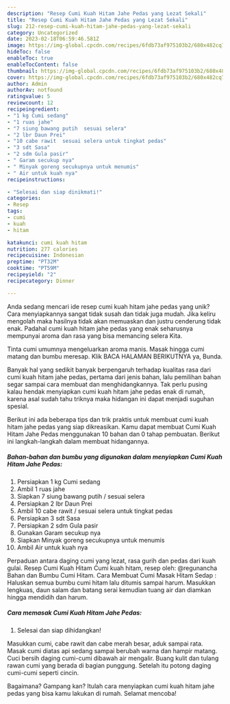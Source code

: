 ```yaml
---
description: "Resep Cumi Kuah Hitam Jahe Pedas yang Lezat Sekali"
title: "Resep Cumi Kuah Hitam Jahe Pedas yang Lezat Sekali"
slug: 212-resep-cumi-kuah-hitam-jahe-pedas-yang-lezat-sekali
category: Uncategorized
date: 2023-02-18T06:59:46.581Z
image: https://img-global.cpcdn.com/recipes/6fdb73af975103b2/680x482cq70/cumi-kuah-hitam-jahe-pedas-foto-resep-utama.jpg
hideToc: false
enableToc: true
enableTocContent: false
thumbnail: https://img-global.cpcdn.com/recipes/6fdb73af975103b2/680x482cq70/cumi-kuah-hitam-jahe-pedas-foto-resep-utama.jpg
cover: https://img-global.cpcdn.com/recipes/6fdb73af975103b2/680x482cq70/cumi-kuah-hitam-jahe-pedas-foto-resep-utama.jpg
author: Admin
authorAv: notfound
ratingvalue: 5
reviewcount: 12
recipeingredient:
- "1 kg Cumi sedang"
- "1 ruas jahe"
- "7 siung bawang putih  sesuai selera"
- "2 lbr Daun Prei"
- "10 cabe rawit  sesuai selera untuk tingkat pedas"
- "3 sdt Sasa"
- "2 sdm Gula pasir"
- " Garam secukup nya"
- " Minyak goreng secukupnya untuk menumis"
- " Air untuk kuah nya"
recipeinstructions:

- "Selesai dan siap dinikmati!"
categories:
- Resep
tags:
- cumi
- kuah
- hitam

katakunci: cumi kuah hitam 
nutrition: 277 calories
recipecuisine: Indonesian
preptime: "PT32M"
cooktime: "PT59M"
recipeyield: "2"
recipecategory: Dinner

---
```





Anda sedang mencari ide resep cumi kuah hitam jahe pedas yang unik? Cara menyiapkannya sangat tidak susah dan tidak juga mudah. Jika keliru mengolah maka hasilnya tidak akan memuaskan dan justru cenderung tidak enak. Padahal cumi kuah hitam jahe pedas yang enak seharusnya mempunyai aroma dan rasa yang bisa memancing selera Kita.





Tinta cumi umumnya mengeluarkan aroma manis. Masak hingga cumi matang dan bumbu meresap. Klik BACA HALAMAN BERIKUTNYA ya, Bunda.

Banyak hal yang sedikit banyak berpengaruh terhadap kualitas rasa dari cumi kuah hitam jahe pedas, pertama dari jenis bahan, lalu pemilihan bahan segar sampai cara membuat dan menghidangkannya. Tak perlu pusing kalau hendak menyiapkan cumi kuah hitam jahe pedas enak di rumah, karena asal sudah tahu triknya maka hidangan ini dapat menjadi suguhan spesial.






Berikut ini ada beberapa tips dan trik praktis untuk membuat cumi kuah hitam jahe pedas yang siap dikreasikan. Kamu dapat membuat Cumi Kuah Hitam Jahe Pedas menggunakan 10 bahan dan 0 tahap pembuatan. Berikut ini langkah-langkah dalam membuat hidangannya.

<!--inarticleads1-->

##### Bahan-bahan dan bumbu yang digunakan dalam menyiapkan Cumi Kuah Hitam Jahe Pedas:

1. Persiapkan 1 kg Cumi sedang
1. Ambil 1 ruas jahe
1. Siapkan 7 siung bawang putih / sesuai selera
1. Persiapkan 2 lbr Daun Prei
1. Ambil 10 cabe rawit / sesuai selera untuk tingkat pedas
1. Persiapkan 3 sdt Sasa
1. Persiapkan 2 sdm Gula pasir
1. Gunakan  Garam secukup nya
1. Siapkan  Minyak goreng secukupnya untuk menumis
1. Ambil  Air untuk kuah nya


Perpaduan antara daging cumi yang lezat, rasa gurih dan pedas dari kuah gulai. Resep Cumi Kuah Hitam Cumi kuah hitam, resep oleh: @regunancha Bahan dan Bumbu Cumi Hitam. Cara Membuat Cumi Masak Hitam Sedap : Haluskan semua bumbu cumi hitam lalu ditumis sampai harum. Masukkan lengkuas, daun salam dan batang serai kemudian tuang air dan diamkan hingga mendidih dan harum. 

<!--inarticleads2-->

##### Cara memasak Cumi Kuah Hitam Jahe Pedas:


1. Selesai dan siap dihidangkan!

Masukkan cumi, cabe rawit dan cabe merah besar, aduk sampai rata. Masak cumi diatas api sedang sampai berubah warna dan hampir matang. Cuci bersih daging cumi-cumi dibawah air mengalir. Buang kulit dan tulang rawan cumi yang berada di bagian punggung. Setelah itu potong daging cumi-cumi seperti cincin. 

Bagaimana? Gampang kan? Itulah cara menyiapkan cumi kuah hitam jahe pedas yang bisa kamu lakukan di rumah. Selamat mencoba!
